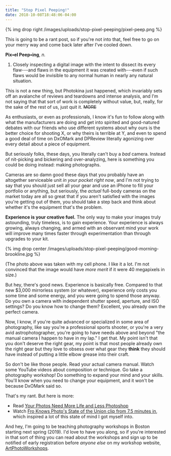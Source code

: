 ```yaml
---
title: "Stop Pixel Peeping!"
date: 2018-10-08T18:48:06-04:00
---
```


{% img drop right /images/uploads/stop-pixel-peeping/pixel-peep.png %}

This is going to be a rant post, so if you're not into that, feel free to go on
your merry way and come back later after I've cooled down.

**Pix•el Peep•ing**, *n.*

1. Closely inspecting a digital image with the intent to dissect its every
   flaw---and flaws in the equipment it was created with---even if such flaws
   would be invisible to any normal human in nearly any natural situation.

This is not a new thing, but Photokina just happened, which invariably sets off
an avalanche of reviews and teardowns and intense analysis, and I'm not saying
that that sort of work is completely without value, but, really, for the sake of
the rest of us, just quit it. ~~MORE~~

As enthusiasts, or even as professionals, I know it's fun to follow along with
what the manufacturers are doing and get into spirited and good-natured debates
with our friends who use different systems about why ours is the better choice
for shooting X, or why theirs is terrible at Y, and even to spend a good deal of
time on DxOMark and DPReview literally agonizing over every detail about a piece
of equipment.

But seriously folks, these days, you literally can't buy a *bad* camera. Instead
of nit-picking and bickering and over-analyzing, here is something you could be
doing instead: making photographs.

Cameras are so damn good these days that you probably have an altogether
serviceable unit *in your pocket right now*, and I'm not trying to say that you
should just sell all your gear and use an iPhone to fill your portfolio or
anything, but seriously, the *actual* full-body cameras on the market today are
all so great that if you aren't satisfied with the images you're getting out of
them, you should take a step back and think about whether it's the equipment
that's the problem.

**Experience is your creative fuel.** The only way to make your images truly
astounding, truly timeless, is to gain experience. Your experience is always
growing, always changing, and armed with an observant mind your work will
improve many times faster through experimentation than through upgrades to your
kit.

{% img drop center /images/uploads/stop-pixel-peeping/good-morning-brookline.jpg %}

(The photo above was taken with my cell phone. I like it a lot. I'm not
convinced that the image would have *more merit* if it were 40 megapixels in
size.)

But hey, there's good news. Experience is basically free. Compared to that new
$3,000 mirrorless system (or whatever), experience only costs you some time and
some energy, and you were going to spend those anyway. Do you own a camera with
independent shutter speed, aperture, and ISO settings? Do you know how to change
them? Excellent, you already own the perfect camera.

Now, I know, if you're quite advanced or specialized in some area of
photography, like say you're a professional sports shooter, or you're a very
avid astrophotographer, you're going to have needs above and beyond "the manual
camera I happen to have in my lap." I get that. My point isn't that you don't
deserve the right gear, my point is that most people already own the right gear
but they love to obsess over what gear they **think** they should have instead
of putting a little elbow grease into their craft.

So don't be like those people. Read your actual camera manual. Watch some
YouTube videos about composition or technique. Go take a photography workshop!
Do something to expand your mind and your skills. You'll know when you need to
change your equipment, and it won't be because DxOMark said so.

That's my rant. But here is more:

* Read [Your Photos Need More Life and Less Photoshop][morelife]
* Watch [Fro Knows Photo's State of the Union clip from 7.5 minutes in][fro],
  which inspired a lot of this state of mind I got myself into.

And hey, I'm going to be teaching photography workshops in Boston starting next
spring (2019). I'd love to have you along, so if you're interested in that sort
of thing you can read about the workshops and sign up to be notified of early
registration before *anyone else* on my workshop website,
[ArtPhotoWorkshops][apw].

[morelife]: https://fstoppers.com/originals/your-photos-need-more-life-and-less-photoshop-290111
[fro]: https://youtu.be/AkTYdhLmn8Q?t=455
[apw]: https://www.artphotoworkshops.com
